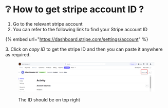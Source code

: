 # ❔ How to get stripe account ID ?

1. Go to the relevant stripe account
2. You can refer to the following link to find your Stripe account ID

{% embed url="https://dashboard.stripe.com/settings/account" %}

3\. Click on _copy ID_ to get the stripe ID and then you can paste it anywhere as required.

<figure><img src="../.gitbook/assets/2022-12-09 13_23_52-Activity – prcord.xyz – Stripe.png" alt=""><figcaption><p>The ID should be on top right</p></figcaption></figure>

